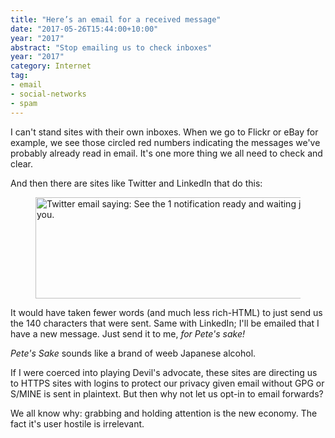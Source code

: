 ```yaml
---
title: "Here’s an email for a received message"
date: "2017-05-26T15:44:00+10:00"
year: "2017"
abstract: "Stop emailing us to check inboxes"
year: "2017"
category: Internet
tag:
- email
- social-networks
- spam
---
```

I can't stand sites with their own inboxes. When we go to Flickr or eBay for example, we see those circled red numbers indicating the messages we've probably already read in email. It's one more thing we all need to check and clear.

And then there are sites like Twitter and LinkedIn that do this:

<figure><img src="https://rubenerd.com/files/2017/twitter.notification@1x.png" alt="Twitter email saying: See the 1 notification ready and waiting just for you." style="width:500px; height:162px" srcset="https://rubenerd.com/files/2017/twitter.notification@1x.png 1x, https://rubenerd.com/files/2017/twitter.notification@2x.png 2x" /></figure>

It would have taken fewer words (and much less rich-HTML) to just send us the 140 characters that were sent. Same with LinkedIn; I'll be emailed that I have a new message. Just send it to me, *for Pete's sake!*

*Pete's Sake* sounds like a brand of weeb Japanese alcohol.

If I were coerced into playing Devil's advocate, these sites are directing us to HTTPS sites with logins to protect our privacy given email without GPG or S/MINE is sent in plaintext. But then why not let us opt-in to email forwards?

We all know why: grabbing and holding attention is the new economy. The fact it's user hostile is irrelevant.

